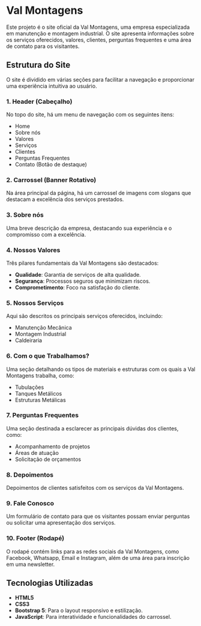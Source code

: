 # Val Montagens

Este projeto é o site oficial da Val Montagens, uma empresa especializada em manutenção e montagem industrial. O site apresenta informações sobre os serviços oferecidos, valores, clientes, perguntas frequentes e uma área de contato para os visitantes.

## Estrutura do Site

O site é dividido em várias seções para facilitar a navegação e proporcionar uma experiência intuitiva ao usuário.

### 1. **Header (Cabeçalho)**
No topo do site, há um menu de navegação com os seguintes itens:
- Home
- Sobre nós
- Valores
- Serviços
- Clientes
- Perguntas Frequentes
- Contato (Botão de destaque)

### 2. **Carrossel (Banner Rotativo)**
Na área principal da página, há um carrossel de imagens com slogans que destacam a excelência dos serviços prestados.

### 3. **Sobre nós**
Uma breve descrição da empresa, destacando sua experiência e o compromisso com a excelência.

### 4. **Nossos Valores**
Três pilares fundamentais da Val Montagens são destacados:
- **Qualidade**: Garantia de serviços de alta qualidade.
- **Segurança**: Processos seguros que minimizam riscos.
- **Comprometimento**: Foco na satisfação do cliente.

### 5. **Nossos Serviços**
Aqui são descritos os principais serviços oferecidos, incluindo:
- Manutenção Mecânica
- Montagem Industrial
- Caldeiraria

### 6. **Com o que Trabalhamos?**
Uma seção detalhando os tipos de materiais e estruturas com os quais a Val Montagens trabalha, como:
- Tubulações
- Tanques Metálicos
- Estruturas Metálicas

### 7. **Perguntas Frequentes**
Uma seção destinada a esclarecer as principais dúvidas dos clientes, como:
- Acompanhamento de projetos
- Áreas de atuação
- Solicitação de orçamentos

### 8. **Depoimentos**
Depoimentos de clientes satisfeitos com os serviços da Val Montagens.

### 9. **Fale Conosco**
Um formulário de contato para que os visitantes possam enviar perguntas ou solicitar uma apresentação dos serviços.

### 10. **Footer (Rodapé)**
O rodapé contém links para as redes sociais da Val Montagens, como Facebook, Whatsapp, Email e Instagram, além de uma área para inscrição em uma newsletter.

## Tecnologias Utilizadas

- **HTML5**
- **CSS3**
- **Bootstrap 5**: Para o layout responsivo e estilização.
- **JavaScript**: Para interatividade e funcionalidades do carrossel.
